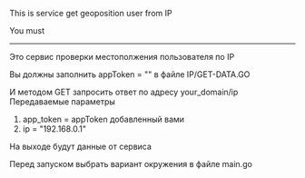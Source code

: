 This is service get geoposition user from IP

You must 


--------------
Это сервис проверки местополжения пользователя по IP

Вы должны заполнить appToken = "" в файле IP/GET-DATA.GO

И методом GET запросить ответ по адресу your_domain/ip
Передаваемые параметры
1. app_token = appToken добавленный вами
2. ip = "192.168.0.1"

На выходе будут данные от сервиса

Перед запуском выбрать вариант окружения в файле main.go